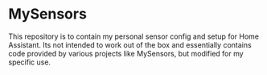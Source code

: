 # MySensors
This repository is to contain my personal sensor config and setup for Home Assistant.  Its not intended to work out of the box and essentially contains code provided by various projects like MySensors, but modified for my specific use.
